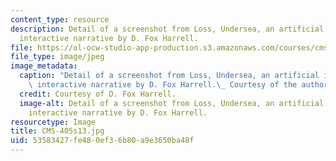 ```yaml
---
content_type: resource
description: Detail of a screenshot from Loss, Undersea, an artificial intelligence-based
  interactive narrative by D. Fox Harrell.
file: https://ol-ocw-studio-app-production.s3.amazonaws.com/courses/cms-405-media-and-methods-seeing-and-expression-spring-2013/53583427fe480ef36b80a9e3650ba48f_CMS-405s13.jpg
file_type: image/jpeg
image_metadata:
  caption: "Detail of a screenshot from Loss, Undersea, an artificial intelligence-based\
    \ interactive narrative by D. Fox Harrell.\_ Courtesy of the author."
  credit: Courtesy of D. Fox Harrell.
  image-alt: Detail of a screenshot from Loss, Undersea, an artificial intelligence-based
    interactive narrative by D. Fox Harrell.
resourcetype: Image
title: CMS-405s13.jpg
uid: 53583427-fe48-0ef3-6b80-a9e3650ba48f
---
```

